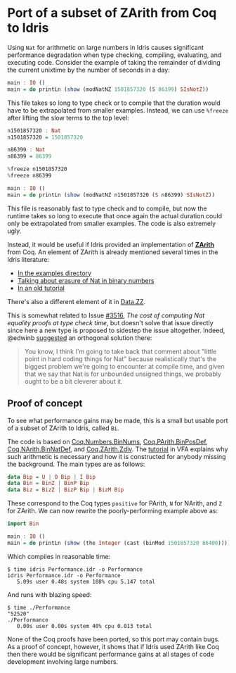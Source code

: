 # Port of a subset of ZArith from Coq to Idris

Using `Nat` for arithmetic on large numbers in Idris causes significant performance degradation when type checking, compiling, evaluating, and executing code. Consider the example of taking the remainder of dividing the current unixtime by the number of seconds in a day:

```haskell
main : IO ()
main = do printLn (show (modNatNZ 1501857320 (S 86399) SIsNotZ))
```

This file takes so long to type check or to compile that the duration would have to be extrapolated from smaller examples. Instead, we can use `%freeze` after lifting the slow terms to the top level:

```haskell
n1501857320 : Nat
n1501857320 = 1501857320

n86399 : Nat
n86399 = 86399

%freeze n1501857320
%freeze n86399

main : IO ()
main = do printLn (show (modNatNZ n1501857320 (S n86399) SIsNotZ))
```

This file is reasonably fast to type check and to compile, but now the runtime takes so long to execute that once again the actual duration could only be extrapolated from smaller examples. The code is also extremely ugly.

Instead, it would be useful if Idris provided an implementation of **[ZArith](https://coq.inria.fr/library/Coq.ZArith.ZArith.html)** from Coq. An element of ZArith is already mentioned several times in the Idris literature:

* [In the examples directory](https://github.com/idris-lang/idris-tutorial/blob/master/examples/binary.idr)
* [Talking about erasure of Nat in binary numbers](https://github.com/idris-lang/Idris-dev/blob/master/docs/reference/erasure.rst#binary-numbers)
* [In an old tutorial](https://github.com/edwinb/Idris-old/blob/master/web/tutorial/provisional.idr)

There's also a different element of it in [Data.ZZ](https://github.com/idris-lang/Idris-dev/blob/master/libs/contrib/Data/ZZ.idr).

This is somewhat related to Issue [#3516](https://github.com/idris-lang/Idris-dev/issues/3516), *The cost of computing Nat equality proofs at type check time*, but doesn't solve that issue directly since here a new type is proposed to sidestep the issue altogether. Indeed, @edwinb [suggested](https://github.com/idris-lang/Idris-dev/issues/3516#issuecomment-263139429) an orthogonal solution there:

> You know, I think I'm going to take back that comment about "little point in hard coding things for Nat" because realistically that's the biggest problem we're going to encounter at compile time, and given that we say that Nat is for unbounded unsigned things, we probably ought to be a bit cleverer about it.

## Proof of concept

To see what performance gains may be made, this is a small but usable port of a subset of ZArith to Idris, called `Bi`.

The code is based on [Coq.Numbers.BinNums](https://coq.inria.fr/library/Coq.Numbers.BinNums.html), [Coq.PArith.BinPosDef](https://coq.inria.fr/library/Coq.PArith.BinPosDef.html), [Coq.NArith.BinNatDef](https://coq.inria.fr/library/Coq.NArith.BinNatDef.html), and [Coq.ZArith.Zdiv](https://coq.inria.fr/library/Coq.ZArith.Zdiv.html). The [tutorial](https://www.cs.princeton.edu/~appel/vfa/Trie.html) in VFA explains why such arithmetic is necessary and how it is constructed for anybody missing the background. The main types are as follows:

```haskell
data Bip = U | O Bip | I Bip
data Bin = BinZ | BinP Bip
data Biz = BizZ | BizP Bip | BizM Bip
```

These correspond to the Coq types `positive` for PArith, `N` for NArith, and `Z` for ZArith. We can now rewrite the poorly-performing example above as:

```haskell
import Bin

main : IO ()
main = do printLn (show (the Integer (cast (binMod 1501857320 86400))))
```

Which compiles in reasonable time:

```
$ time idris Performance.idr -o Performance
idris Performance.idr -o Performance
   5.09s user 0.48s system 108% cpu 5.147 total
```

And runs with blazing speed:

```
$ time ./Performance
"52520"
./Performance
   0.00s user 0.00s system 40% cpu 0.013 total
```

None of the Coq proofs have been ported, so this port may contain bugs. As a proof of concept, however, it shows that if Idris used ZArith like Coq then there would be significant performance gains at all stages of code development involving large numbers.
